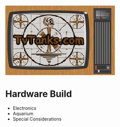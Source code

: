 ![TvTanks.com Logo](/assets/images/tvtanktv.JPG)

# Hardware Build

- Electronics
- Aquarium
- Special Considerations
